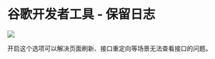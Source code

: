 # 谷歌开发者工具 - 保留日志

![](https://image.newarea.site/2024-06-10-21-46-28.png)

开启这个选项可以解决页面刷新、接口重定向等场景无法查看接口的问题。